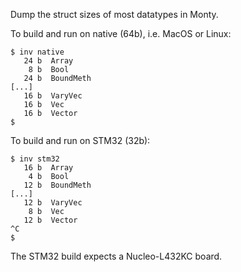 Dump the struct sizes of most datatypes in Monty.

To build and run on native (64b), i.e. MacOS or Linux:

```text
$ inv native
   24 b  Array
    8 b  Bool
   24 b  BoundMeth
[...]
   16 b  VaryVec
   16 b  Vec
   16 b  Vector
$
```

To build and run on STM32 (32b):

```text
$ inv stm32
   16 b  Array
    4 b  Bool
   12 b  BoundMeth
[...]
   12 b  VaryVec
    8 b  Vec
   12 b  Vector
^C
$
```

The STM32 build expects a Nucleo-L432KC board.
